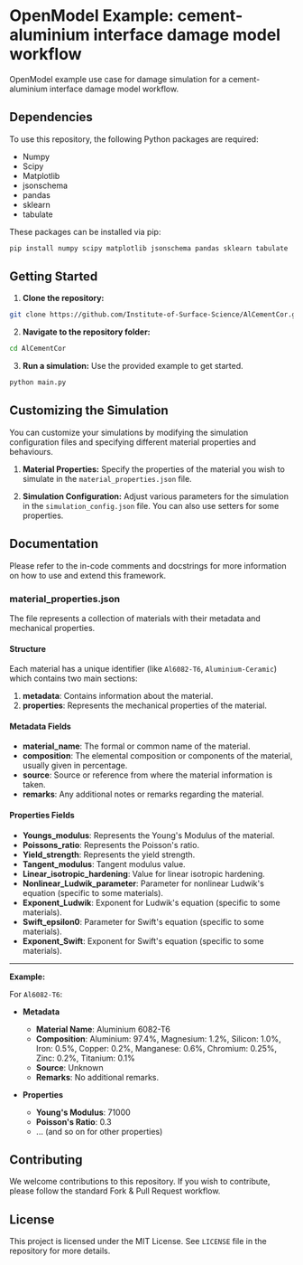 # OpenModel Example: cement-aluminium interface damage model workflow

OpenModel example use case for damage simulation for a cement-aluminium interface damage model workflow.

## Dependencies

To use this repository, the following Python packages are required:

- Numpy
- Scipy
- Matplotlib
- jsonschema
- pandas
- sklearn
- tabulate

These packages can be installed via pip:

```sh
pip install numpy scipy matplotlib jsonschema pandas sklearn tabulate
```

## Getting Started

1. **Clone the repository:** 

```sh
git clone https://github.com/Institute-of-Surface-Science/AlCementCor.git
```

2. **Navigate to the repository folder:**

```sh
cd AlCementCor
```

3. **Run a simulation:** Use the provided example to get started.

```sh
python main.py
```

## Customizing the Simulation

You can customize your simulations by modifying the simulation configuration files and specifying different material properties and behaviours.

1. **Material Properties:** Specify the properties of the material you wish to simulate in the `material_properties.json` file.

2. **Simulation Configuration:** Adjust various parameters for the simulation in the `simulation_config.json` file. You can also use setters for some properties.

## Documentation

Please refer to the in-code comments and docstrings for more information on how to use and extend this framework.

### material_properties.json

The file represents a collection of materials with their metadata and mechanical properties.

#### Structure

Each material has a unique identifier (like `Al6082-T6`, `Aluminium-Ceramic`) which contains two main sections:

1. **metadata**: Contains information about the material.
2. **properties**: Represents the mechanical properties of the material.

#### Metadata Fields

- **material_name**: The formal or common name of the material.
- **composition**: The elemental composition or components of the material, usually given in percentage.
- **source**: Source or reference from where the material information is taken.
- **remarks**: Any additional notes or remarks regarding the material.

#### Properties Fields

- **Youngs_modulus**: Represents the Young's Modulus of the material.
- **Poissons_ratio**: Represents the Poisson's ratio.
- **Yield_strength**: Represents the yield strength.
- **Tangent_modulus**: Tangent modulus value.
- **Linear_isotropic_hardening**: Value for linear isotropic hardening.
- **Nonlinear_Ludwik_parameter**: Parameter for nonlinear Ludwik's equation (specific to some materials).
- **Exponent_Ludwik**: Exponent for Ludwik's equation (specific to some materials).
- **Swift_epsilon0**: Parameter for Swift's equation (specific to some materials).
- **Exponent_Swift**: Exponent for Swift's equation (specific to some materials).

---

**Example:**

For `Al6082-T6`:

- **Metadata**
  - **Material Name**: Aluminium 6082-T6
  - **Composition**: Aluminium: 97.4%, Magnesium: 1.2%, Silicon: 1.0%, Iron: 0.5%, Copper: 0.2%, Manganese: 0.6%, Chromium: 0.25%, Zinc: 0.2%, Titanium: 0.1%
  - **Source**: Unknown
  - **Remarks**: No additional remarks.

- **Properties**
  - **Young's Modulus**: 71000
  - **Poisson's Ratio**: 0.3
  - ... (and so on for other properties)

## Contributing

We welcome contributions to this repository. If you wish to contribute, please follow the standard Fork & Pull Request workflow.

## License

This project is licensed under the MIT License. See `LICENSE` file in the repository for more details.